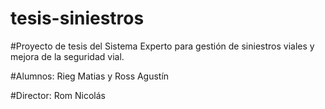 # tesis-siniestros

#Proyecto de tesis del Sistema Experto para gestión de siniestros viales y mejora de la seguridad vial.

#Alumnos: Rieg Matias y Ross Agustín

#Director: Rom Nicolás
